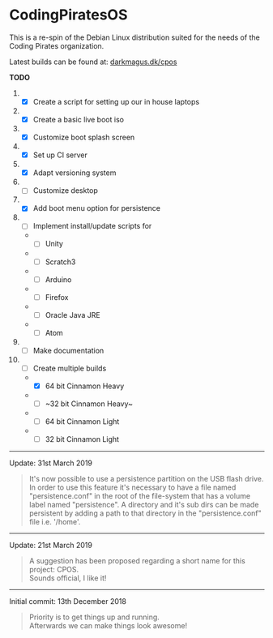 # CodingPiratesOS
This is a re-spin of the Debian Linux distribution suited for the needs of the Coding Pirates organization.

Latest builds can be found at: [darkmagus.dk/cpos](https://www.darkmagus.dk/cpos)

**TODO**
1. - [x] Create a script for setting up our in house laptops
2. - [x] Create a basic live boot iso
3. - [x] Customize boot splash screen
4. - [x] Set up CI server
5. - [x] Adapt versioning system
6. - [ ] Customize desktop
7. - [x] Add boot menu option for persistence
8. - [ ] Implement install/update scripts for
    * - [ ] Unity
    * - [ ] Scratch3
    * - [ ] Arduino
    * - [ ] Firefox
    * - [ ] Oracle Java JRE
    * - [ ] Atom
9. - [ ] Make documentation
10. - [ ] Create multiple builds
    * - [x] 64 bit Cinnamon Heavy
    * - [ ] ~32 bit Cinnamon Heavy~
    * - [ ] 64 bit Cinnamon Light
    * - [ ] 32 bit Cinnamon Light

---

Update: 31st March 2019 <br>
>It's now possible to use a persistence partition on the USB flash drive.
In order to use this feature it's necessary to have a file named "persistence.conf"
in the root of the file-system that has a volume label named "persistence".
A directory and it's sub dirs can be made persistent by adding a
path to that directory in the "persistence.conf" file i.e. '/home'.

---

Update: 21st March 2019 <br>
>A suggestion has been proposed regarding a short name for this project: CPOS. <br>
Sounds official, I like it! <br>

---

Initial commit: 13th December 2018<br>
>Priority is to get things up and running.<br>
Afterwards we can make things look awesome!<br>
